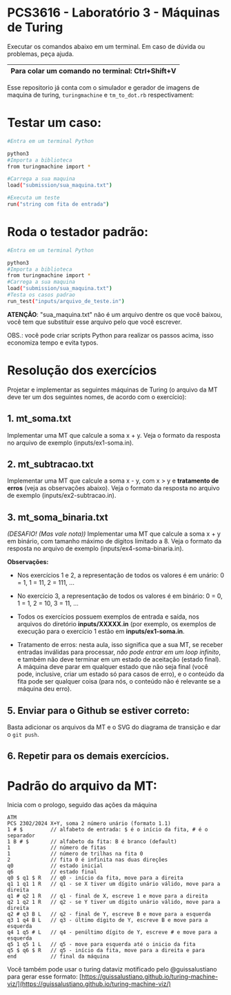 # PCS3616 - Laboratório 3 - Máquinas de Turing

Executar os comandos abaixo em um terminal. Em caso de dúvida ou
problemas, peça ajuda.

|**Para colar um comando no terminal: Ctrl+Shift+V**|
|---------------------------------------------------|

Esse repositorio já conta com o simulador e 
gerador de imagens de maquina de turing, `turingmachine` e `tm_to_dot.rb` 
respectivament:


# Testar um caso:

```bash
#Entra em um terminal Python

python3
#Importa a biblioteca
from turingmachine import *

#Carrega a sua maquina
load("submission/sua_maquina.txt")

#Executa um teste
run("string com fita de entrada")
```

# Roda o testador padrão:

```bash
#Entra em um terminal Python

python3
#Importa a biblioteca
from turingmachine import *
#Carrega a sua maquina
load("submission/sua_maquina.txt")
#Testa os casos padrao
run_test("inputs/arquivo_de_teste.in")
```

**ATENÇÃO**: "sua\_maquina.txt" não é um arquivo dentre os que você
baixou, você tem que substituir esse arquivo pelo que você escrever.

OBS.: você pode criar scripts Python para realizar os passos acima, isso
economiza tempo e evita typos.

# Resolução dos exercícios

Projetar e implementar as seguintes máquinas de Turing (o arquivo da
MT deve ter um dos seguintes nomes, de acordo com o exercício):

## 1.  **mt_soma.txt**

Implementar uma MT que calcule a soma x + y. Veja o formato da
resposta no arquivo de exemplo (inputs/ex1-soma.in).

## 2.  **mt_subtracao.txt**

Implementar uma MT que calcule a soma x - y, com x > y e **tratamento
de erros** (veja as observações abaixo). Veja o formato da resposta no
arquivo de exemplo (inputs/ex2-subtracao.in).

## 3.  **mt_soma_binaria.txt**

*(DESAFIO! (Mas vale nota))* Implementar uma MT que calcule a soma x + y
em binário, com tamanho máximo de dígitos limitado a 8. Veja o formato
da resposta no arquivo de exemplo (inputs/ex4-soma-binaria.in).

**Observações:**

- Nos exercícios 1 e 2, a representação de todos os valores é em
unário: 0 = 1, 1 = 11, 2 = 111, \...

- No exercício 3, a representação de todos os valores é em binário: 0 = 0,
1 = 1, 2 = 10, 3 = 11, ...

- Todos os exercícios possuem exemplos de entrada e saída, nos
arquivos do diretório **inputs/XXXXX.in** (por exemplo, os
exemplos de execução para o exercício 1 estão em
**inputs/ex1-soma.in**.

- Tratamento de erros: nesta aula, isso significa que a sua MT, se
receber entradas inválidas para processar, _não pode entrar em um
loop infinito_, e também não deve terminar em um
estado de aceitação (estado final). A máquina deve parar em
qualquer estado que não seja final (você pode, inclusive, criar um
estado só para casos de erro), e o conteúdo da fita pode ser
qualquer coisa (para nós, o conteúdo não é relevante se a máquina
deu erro).

## 5. Enviar para o Github **se estiver correto**:

Basta adicionar os arquivos da MT e o SVG do diagrama de
transição e dar o `git push`.

## 6. Repetir para os demais exercícios.


# Padrão do arquivo da MT:
Inicia com o prologo, seguido das ações da máquina
```
ATM
PCS 2302/2024 X+Y, soma 2 número unário (formato 1.1)
1 # $         // alfabeto de entrada: $ é o início da fita, # é o separador
1 B # $       // alfabeto da fita: B é branco (default)
1             // número de fitas
1             // número de trilhas na fita 0
2             // fita 0 é infinita nas duas direções
q0            // estado inicial
q6            // estado final
q0 $ q1 $ R   // q0 - início da fita, move para a direita
q1 1 q1 1 R   // q1 - se X tiver um dígito unário válido, move para a direita
q1 # q2 1 R   // q1 - final de X, escreve 1 e move para a direita
q2 1 q2 1 R   // q2 - se Y tiver um dígito unário válido, move para a direita
q2 # q3 B L   // q2 - final de Y, escreve B e move para a esquerda
q3 1 q4 B L   // q3 - último dígito de Y, escreve B e move para a esquerda
q4 1 q5 # L   // q4 - penúltimo dígito de Y, escreve # e move para a esquerda
q5 1 q5 1 L   // q5 - move para esquerda até o inicio da fita
q5 $ q6 $ R   // q5 - início da fita, move para a direita e para
end           // final da máquina
```

Você também pode usar o turing dataviz motificado pelo @guissalustiano 
para gerar esse formato:
[https://guissalustiano.github.io/turing-machine-viz/](https://guissalustiano.github.io/turing-machine-viz/)
